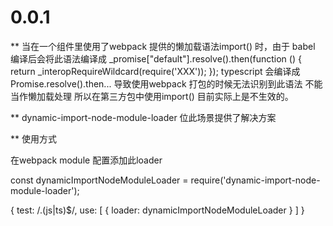 # 0.0.1
** 当在一个组件里使用了webpack 提供的懒加载语法import() 时，由于 babel 编译后会将此语法编译成 _promise["default"].resolve().then(function () {
    return _interopRequireWildcard(require('XXX'));
  });
typescript 会编译成Promise.resolve().then...
导致使用webpack 打包的时候无法识别到此语法 不能当作懒加载处理 所以在第三方包中使用import() 目前实际上是不生效的。

** dynamic-import-node-module-loader 位此场景提供了解决方案

** 使用方式

在webpack module 配置添加此loader

const dynamicImportNodeModuleLoader = require('dynamic-import-node-module-loader');

{
  test: /\.(js|ts)$/,
  use: [
    {
      loader: dynamicImportNodeModuleLoader
    }
  ]
}
